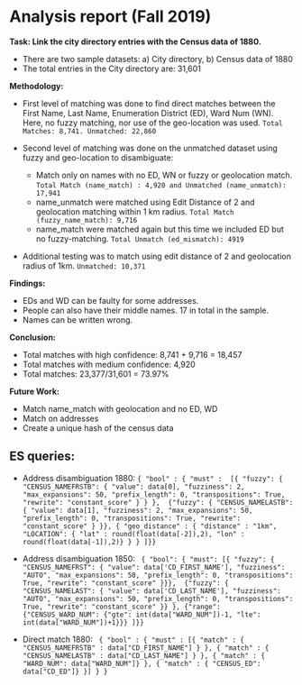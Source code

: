 # Analysis report (Fall 2019)

<b> Task: Link the city directory entries with the Census data of 1880. </b>
  
* There are two sample datasets: a) City directory, b) Census data of 1880
* The total entries in the City directory are: 31,601

<b> Methodology: </b>
* First level of matching was done to find direct matches between the First Name, Last Name, Enumeration District (ED), Ward Num (WN). Here, no fuzzy matching, nor use of the geo-location was used. `Total Matches: 8,741. Unmatched: 22,860`

* Second level of matching was done on the unmatched dataset using fuzzy and geo-location to disambiguate:
  * Match only on names with no ED, WN or fuzzy or geolocation match. `Total Match (name_match) : 4,920 and Unmatched (name_unmatch): 17,941`
  * name_unmatch were matched using Edit Distance of 2 and geolocation matching within 1 km radius. `Total Match (fuzzy_name_match): 9,716`
  * name_match were matched again but this time we included ED but no fuzzy-matching. `Total Unmatch (ed_mismatch): 4919`

* Additional testing was to match using edit distance of 2 and geolocation radius of 1km. `Unmatched: 10,371`

<b> Findings: </b>
* EDs and WD can be faulty for some addresses.
* People can also have their middle names. 17 in total in the sample.
* Names can be written wrong.

<b> Conclusion: </b>
* Total matches with high confidence: 8,741 + 9,716 = 18,457
* Total matches with medium confidence: 4,920
* Total matches: 23,377/31,601 = 73.97%

<b> Future Work: </b>
* Match name_match with geolocation and no ED, WD
* Match on addresses
* Create a unique hash of the census data

## ES queries:

* Address disambiguation 1880:
`{ "bool" : { "must" : 
            [{ "fuzzy": { "CENSUS_NAMEFRSTB": { "value": data[0], "fuzziness": 2, "max_expansions": 50, "prefix_length": 0, "transpositions": True, "rewrite": "constant_score" } } }, 
            {"fuzzy": { "CENSUS_NAMELASTB": { "value": data[1], "fuzziness": 2, "max_expansions": 50, "prefix_length": 0, "transpositions": True, "rewrite": "constant_score" } }},
            { "geo_distance" : { "distance" : "1km", "LOCATION": { "lat" : round(float(data[-2]),2), "lon" : round(float(data[-1]),2)} } }
            ]}}`
           
* Address disambiguation 1850:
` { "bool": { "must": [{ "fuzzy": { "CENSUS_NAMEFRST": { "value": data['CD_FIRST_NAME'], "fuzziness": "AUTO", "max_expansions": 50, "prefix_length": 0, "transpositions": True, "rewrite": "constant_score" }}}, 
                        {"fuzzy": { "CENSUS_NAMELAST": { "value": data['CD_LAST_NAME'], "fuzziness": "AUTO", "max_expansions": 50, "prefix_length": 0, "transpositions": True, "rewrite": "constant_score" }} },
                        {"range": {"CENSUS_WARD_NUM": {"gte": int(data["WARD_NUM"])-1, "lte": int(data["WARD_NUM"])+1}}}
                        ]}}`
 
* Direct match 1880: 
` { "bool" : { "must" : [{ "match" : { "CENSUS_NAMEFRSTB" : data["CD_FIRST_NAME"] } },
                { "match" : { "CENSUS_NAMELASTB" : data["CD_LAST_NAME"] } },
                { "match" : { "WARD_NUM": data["WARD_NUM"]} },
                { "match" : { "CENSUS_ED": data["CD_ED"]} }] } }`

